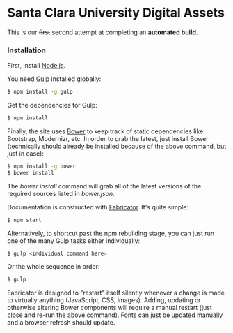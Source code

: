 # Santa Clara University Digital Assets

This is our ~~first~~ second attempt at completing an **automated build**.

### Installation

First, install [Node.js](http://nodejs.org/).

You need [Gulp](http://gulpjs.com/) installed globally:

```sh
$ npm install -g gulp
```

Get the dependencies for Gulp:

```sh
$ npm install
```

Finally, the site uses [Bower](http://bower.io/) to keep track of static dependencies like Bootstrap, Modernizr, etc.
In order to grab the latest, just install Bower (technically should already be installed because of the above command, but just in case):

```sh
$ npm install -g bower
$ bower install
```

The *bower install* command will grab all of the latest versions of the required sources listed in *bower.json*.

Documentation is constructed with [Fabricator](https://github.com/fbrctr/fabricator).  It's quite simple:

```sh
$ npm start
```

Alternatively, to shortcut past the npm rebuilding stage, you can just run one of the many Gulp tasks either individually:

```sh
$ gulp <individual command here>
```

Or the whole sequence in order:

```sh
$ gulp
```

Fabricator is designed to "restart" itself silently whenever a change is made to virtually anything (JavaScript, CSS, images).  Adding, updating or otherwise altering Bower components will require a manual restart (just close and re-run the above command).  Fonts can just be updated manually and a browser refresh should update.
